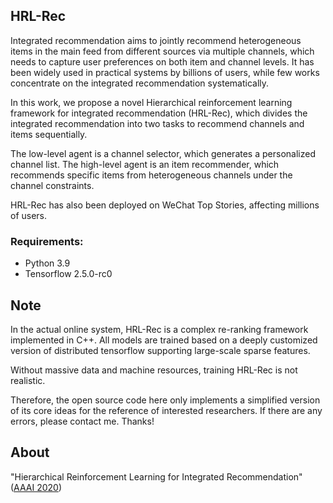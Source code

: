 
## HRL-Rec

Integrated recommendation aims to jointly recommend heterogeneous items in the main feed from different sources via multiple channels, which needs to capture user preferences on both item and channel levels. 
It has been widely used in practical systems by billions of users, while few works concentrate on the integrated recommendation systematically. 

In this work, we propose a novel Hierarchical reinforcement learning framework for integrated recommendation (HRL-Rec), which divides the integrated recommendation into two tasks to recommend channels and items sequentially. 

The low-level agent is a channel selector, which generates a personalized channel list. The high-level agent is an item recommender, which recommends specific items from heterogeneous channels under the channel constraints. 

HRL-Rec has also been deployed on WeChat Top Stories, affecting millions of users.

### Requirements:
- Python 3.9
- Tensorflow 2.5.0-rc0

## Note

In the actual online system, HRL-Rec is a complex re-ranking framework implemented in C++. All models are trained based on a deeply customized version of distributed tensorflow supporting large-scale sparse features.

Without massive data and machine resources, training HRL-Rec is not realistic.

Therefore, the open source code here only implements a simplified version of its core ideas for the reference of interested researchers. If there are any errors, please contact me. Thanks!

## About

"Hierarchical Reinforcement Learning for Integrated Recommendation" ([AAAI 2020](https://ojs.aaai.org/index.php/AAAI/article/view/16580))

